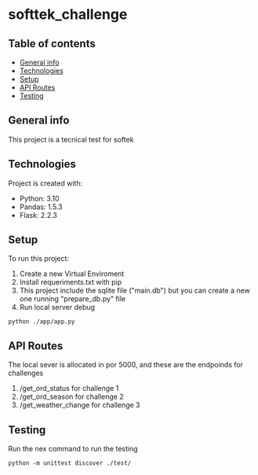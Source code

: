 # softtek_challenge

## Table of contents
* [General info](#general-info)
* [Technologies](#technologies)
* [Setup](#setup)
* [API Routes](#api-routes)
* [Testing](#testing)

## General info
This project is a tecnical test for softek
	
## Technologies
Project is created with:
* Python: 3.10
* Pandas: 1.5.3
* Flask: 2.2.3
	
## Setup
To run this project:
1. Create a new Virtual Enviroment
2. Install requeriments.txt with pip
3. This project include the sqlite file ("main.db") but you can create a new one running "prepare_db.py" file
4. Run local server debug
```
python ./app/app.py
```

## API Routes
The local sever is allocated in por 5000, and these are the endpoinds for challenges
1. /get_ord_status for challenge 1
2. /get_ord_season for challenge 2
3. /get_weather_change for challenge 3

## Testing
Run the nex command to run the testing
```
python -m unittest discover ./test/
```
